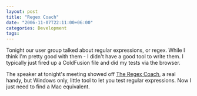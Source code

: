 ```yaml
---
layout: post
title: "Regex Coach"
date: "2006-11-07T22:11:00+06:00"
categories: Development 
tags: 
---
```


Tonight our user group talked about regular expressions, or regex. While I think I'm pretty good with them - I didn't have a good tool to write them. I typically just fired up a ColdFusion file and did my tests via the browser. 

The speaker at tonight's meeting showed off <a href="http://weitz.de/regex-coach/">The Regex Coach</a>, a real handy, but Windows only, little tool to let you test regular expressions. Now I just need to find a Mac equivalent.